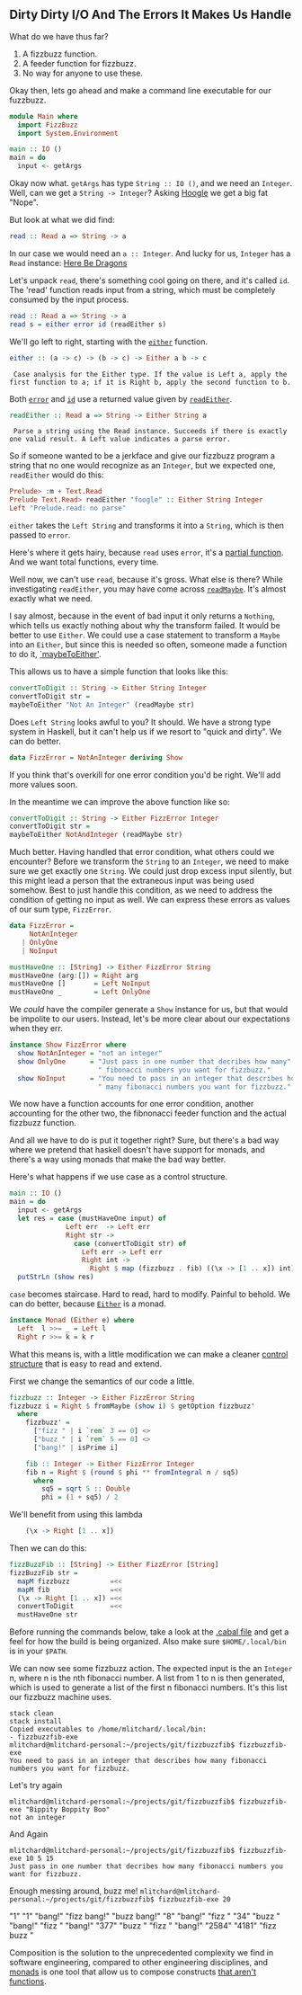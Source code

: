 ## Dirty Dirty I/O And The Errors It Makes Us Handle

What do we have thus far?

1. A fizzbuzz function.
2. A feeder function for fizzbuzz.
3. No way for anyone to use these.

Okay then, lets go ahead and make a command line executable for our fuzzbuzz.

```haskell
module Main where
  import FizzBuzz
  import System.Environment

main :: IO ()
main = do
  input <- getArgs
```
Okay now what. `getArgs` has type `String :: IO ()`, and we need an `Integer`.
Well, can we get a `String -> Integer`? Asking [Hoogle](https://www.haskell.org/hoogle/) we get a big fat "Nope". 

But look at what we did find:
```haskell
read :: Read a => String -> a
```
In our case we would need an `a :: Integer`. And lucky for us,
`Integer` has a `Read` instance:
[Here Be Dragons](http://hackage.haskell.org/package/base-4.8.1.0/docs/src/GHC.Read.html#line-464)

Let's unpack `read`, there's something cool going on there, and it's called
`id`.
    The 'read' function reads input from a string, which must be
    completely consumed by the input process.
```haskell
read :: Read a => String -> a
read s = either error id (readEither s)
```
We'll go left to right, starting with the [`either`](https://hackage.haskell.org/package/base-4.8.1.0/docs/Data-Either.html) function.
```haskell
either :: (a -> c) -> (b -> c) -> Either a b -> c 
```
     Case analysis for the Either type. If the value is Left a, apply the first function to a; if it is Right b, apply the second function to b.

Both [`error`](http://hackage.haskell.org/package/base-4.8.1.0/docs/Prelude.html#v:error) and [`id`](http://hackage.haskell.org/package/base-4.8.1.0/docs/Prelude.html#v:id) use a returned value given by [`readEither`](https://hackage.haskell.org/package/base-4.8.1.0/docs/Text-Read.html).
```haskell
readEither :: Read a => String -> Either String a 
```
     Parse a string using the Read instance. Succeeds if there is exactly one valid result. A Left value indicates a parse error.

So if someone wanted to be a jerkface and give our fizzbuzz program a string that no one would recognize as an `Integer`, but we expected one, `readEither` would do this:
```haskell
Prelude> :m + Text.Read
Prelude Text.Read> readEither "foogle" :: Either String Integer
Left "Prelude.read: no parse"
```
`either` takes the `Left String` and transforms it into a `String`, which is then passed to `error`.

Here's where it gets hairy, because `read` uses `error`, it's a [partial function](https://wiki.haskell.org/Partial_functions). And we want total functions,
every time.

Well now, we can't use `read`, because it's gross. What else is there? While investigating `readEither`, you may have come across [`readMaybe`](https://hackage.haskell.org/package/base-4.8.1.0/docs/Text-Read.html). It's almost exactly what we need.

I say almost, because in the event of bad input it only returns a `Nothing`, which tells us exactly nothing about why the transform failed. It would be better to use `Either`. We could use a case statement to transform a `Maybe` into an `Either`, but since this is needed so often, someone made a function to do it, [`maybeToEither'](https://hackage.haskell.org/package/MissingH-1.3.0.1/docs/Data-Either-Utils.html).

This allows us to have a simple function that looks like this:
```haskell
convertToDigit :: String -> Either String Integer
convertToDigit str =
maybeToEither "Not An Integer" (readMaybe str)
```
Does `Left String` looks awful to you? It should. We have a strong type system in Haskell, but it can't help us if we resort to "quick and dirty". We can do better.
```haskell
data FizzError = NotAnInteger deriving Show
```
If you think that's overkill for one error condition you'd be right. We'll add more values soon.

In the meantime we can improve the above function like so:
```haskell
convertToDigit :: String -> Either FizzError Integer
convertToDigit str =
maybeToEither NotAndInteger (readMaybe str)
```
Much better. Having handled that error condition, what others could we encounter? Before we transform the `String` to an `Integer`, we need to make sure we get exactly one `String`. We could just drop excess input silently, but this might 
lead a person that the extraneous input was being used somehow. Best to just 
handle this condition, as we need to address the condition of getting no
input as well. We can express these errors as values of our sum type, `FizzError`.
```haskell
data FizzError =
     NotAnInteger
   | OnlyOne
   | NoInput

mustHaveOne :: [String] -> Either FizzError String
mustHaveOne (arg:[]) = Right arg
mustHaveOne []       = Left NoInput
mustHaveOne _        = Left OnlyOne
```

We *could* have the compiler generate a `Show` instance for us, but that
would be impolite to our users. Instead, let's be more clear about our 
expectations when they err.
```haskell
instance Show FizzError where
  show NotAnInteger = "not an integer"
  show OnlyOne      = "Just pass in one number that decribes how many"    ++
                      " fibonacci numbers you want for fizzbuzz."
  show NoInput      = "You need to pass in an integer that describes how" ++
                      " many fibonacci numbers you want for fizzbuzz."
```
We now have a function accounts for one error condition, another accounting for the other two, the fibnonacci feeder function and 
the actual fizzbuzz function.

And all we have to do is put it together right?
Sure, but there's a bad way where we pretend that haskell doesn't have
support for monads, and there's a way using monads that make the bad way better.


Here's what happens if we use case as a control structure.
```haskell
main :: IO ()
main = do
  input <- getArgs
  let res = case (mustHaveOne input) of
              Left err  -> Left err
              Right str ->
                case (convertToDigit str) of
                  Left err -> Left err
                  Right int ->
                    Right $ map (fizzbuzz . fib) ((\x -> [1 .. x]) int)
  putStrLn (show res)
```
`case` becomes staircase. Hard to read, hard to modify. Painful to behold.
We can do better, because [`Either`](https://hackage.haskell.org/package/base-4.8.1.0/docs/Data-Either.html) is a monad.
```haskell
instance Monad (Either e) where
  Left  l >>= _ = Left l
  Right r >>= k = k r
```
What this means is, with a little modification we can make a cleaner
[control structure](https://www.fpcomplete.com/school/starting-with-haskell/basics-of-haskell/10_Error_Handling) that is easy to read and extend.

First we change the semantics of our code a little.
```haskell
fizzbuzz :: Integer -> Either FizzError String
fizzbuzz i = Right $ fromMaybe (show i) $ getOption fizzbuzz'
  where
    fizzbuzz' =
      ["fizz " | i `rem` 3 == 0] <>
      ["buzz " | i `rem` 5 == 0] <>
      ["bang!" | isPrime i]

    fib :: Integer -> Either FizzError Integer
    fib n = Right $ (round $ phi ** fromIntegral n / sq5)
      where
        sq5 = sqrt 5 :: Double
        phi = (1 + sq5) / 2
```
We'll benefit from using this lambda
```haskell
    (\x -> Right [1 .. x])
```
Then we can do this:
```haskell
fizzBuzzFib :: [String] -> Either FizzError [String]
fizzBuzzFib str =
  mapM fizzbuzz          =<<
  mapM fib               =<<
  (\x -> Right [1 .. x]) =<<
  convertToDigit         =<<
  mustHaveOne str
```
Before running the commands below, take a look at the [.cabal file](https://www.haskell.org/cabal/users-guide/developing-packages.html#editing-the-.cabal-file) and get a feel for how the build is being organized. Also make sure `$HOME/.local/bin` is in your `$PATH`.

We can now see some fizzbuzz action. The expected input is the an `Integer` n,
where n is the nth fibonacci number. A list from 1 to n is then generated,
which is used to generate a list of the first n fibonacci numbers. It's this list our fizzbuzz machine uses.

    stack clean
    stack install
    Copied executables to /home/mlitchard/.local/bin:
    - fizzbuzzfib-exe
    mlitchard@mlitchard-personal:~/projects/git/fizzbuzzfib$ fizzbuzzfib-exe
    You need to pass in an integer that describes how many fibonacci numbers you want for fizzbuzz.

Let's try again

    mlitchard@mlitchard-personal:~/projects/git/fizzbuzzfib$ fizzbuzzfib-exe "Bippity Boppity Boo"
    not an integer

And Again

    mlitchard@mlitchard-personal:~/projects/git/fizzbuzzfib$ fizzbuzzfib-exe 10 5 15
    Just pass in one number that decribes how many fibonacci numbers you want for fizzbuzz.

Enough messing around, buzz me!
`mlitchard@mlitchard-personal:~/projects/git/fizzbuzzfib$ fizzbuzzfib-exe 20`

"1"
"1"
"bang!"
"fizz bang!"
"buzz bang!"
"8"
"bang!"
"fizz "
"34"
"buzz "
"bang!"
"fizz "
"bang!"
"377"
"buzz "
"fizz "
"bang!"
"2584"
"4181"
"fizz buzz "


Composition is the solution to the unprecedented complexity we find in software engineering, compared to other engineering disciplines, and [monads](https://www.youtube.com/watch?v=ZhuHCtR3xq8) is one tool that allow us to compose constructs [that aren't functions](http://adit.io/posts/2013-04-17-functors,_applicatives,_and_monads_in_pictures.html).


